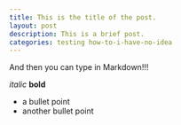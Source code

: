 ```yaml
---
title: This is the title of the post.
layout: post
description: This is a brief post.
categories: testing how-to-i-have-no-idea
---
```

And then you can type in Markdown!!!

*italic*
**bold**
* a bullet point
* another bullet point
